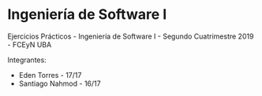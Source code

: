 # Ingeniería de Software I
Ejercicios Prácticos - Ingeniería de Software I - Segundo Cuatrimestre 2019 - FCEyN UBA

Integrantes:
- Eden Torres - 17/17
- Santiago Nahmod - 16/17

